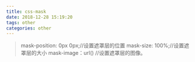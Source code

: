 ```yaml
---
title: css-mask
date: 2018-12-28 15:19:20
tags: other
categories: other
---
```

> mask-position: 0px 0px;//设置遮罩层的位置
> mask-size: 100%;//设置遮罩层的大小
> mask-image：url() //设置遮罩层的图像。
<style>
@keyframes mask {
0% {
-webkit-mask-position: 0px 0px;
}

25% {
-webkit-mask-position: 619px 0px;
}

50% {
-webkit-mask-position: 0px 0px;
}

75% {
-webkit-mask-position: 308px 0px;
-webkit-mask-size: 100%;
}

100% {
-webkit-mask-size: 1000%;
}
}

.mask {
width: 700px;
height: 392px;
background: black url("http://www.kkkk1000.com/images/1534750163.jpg");
-webkit-mask-image: url("http://www.kkkk1000.com/images/1534750222.jpg");
animation: mask 5s linear infinite forwards;
}
</style>

<body>
<div class="mask"> </div>
</body>
